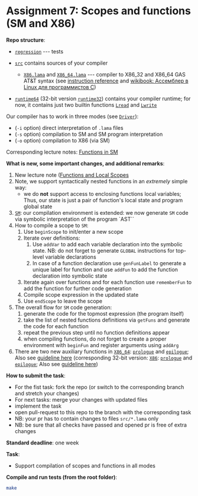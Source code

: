 # Assignment 7: Scopes and functions (SM and X86)

**Repo structure**:
* [`regression`](regression/) --- tests
* [`src`](src/) contains sources of your compiler

  + [`X86.lama`](src/X86.lama) and [`X86_64.lama`](src/X86_64.lama) --- compiler to X86_32 and X86_64 GAS AT&T syntax (see [instruction reference](https://www.felixcloutier.com/x86/) and [wikibook: Ассемблер в Linux для программистов C](https://ru.wikibooks.org/wiki/%D0%90%D1%81%D1%81%D0%B5%D0%BC%D0%B1%D0%BB%D0%B5%D1%80_%D0%B2_Linux_%D0%B4%D0%BB%D1%8F_%D0%BF%D1%80%D0%BE%D0%B3%D1%80%D0%B0%D0%BC%D0%BC%D0%B8%D1%81%D1%82%D0%BE%D0%B2_C))

* [`runtime64`](runtime64/) (32-bit version [`runtime32`](runtime32/)) contains your compiler runtime; for now, it contains just two builtin functions [`Lread`](runtime64/runtime.c#L7) and [`Lwrite`](runtime64/runtime.c#L3)

Our compiler has to work in three modes (see [`Driver`](src/Driver.lama)):
* (`-i` option) direct interpretation of `.lama` files
* (`-s` option) compilation to SM and SM program interpretation
* (`-o` option) compilation to X86 (via SM)

Corresponding lecture notes: [Functions in SM](https://github.com/danyaberezun/compilers-supplementary/blob/lecture-notes/lectures/07.pdf)

**What is new, some important changes, and additional remarks**:
1. New lecture note ([Functions and Local Scopes](https://github.com/danyaberezun/compilers-supplementary/blob/lecture-notes/lectures/07.pdf)
2. Note, we support syntactically nested functions in an *extremely* simple way:
   + we do **not** support access to enclosing functions local variables;
     Thus, our state is just a pair of function's local state and program global state
3. [`SM`](src/SM.lama): our compilation environment is extended: we now generate `SM` code via symbolic interpretation of the program `AST``
4. How to compile a scope to `SM`:
   1. Use `beginScope` to init/enter a new scope
   2. Iterate over definitions:
      1. Use `addVar` to add each variable declaration into the symbolic state. NB: do not forget to generate `GLOBAL` instructions for top-level variable declarations
      2. In case of a function declaration use `genFunLabel` to generate a unique label for function and use `addFun` to add the function declaration into symbolic state
   3. Iterate again over functions and for each function use `rememberFun` to add the function for further code generation
   4. Compile scope expression in the updated state
   5. Use `endScope` to leave the scope
5. The overall flow for `SM` code generation:
   1. generate the code for the topmost expression (the program itself)
   2. take the list of nested functions definitions via `getFuns` and generate the code for each function
   3. repeat the previous step until no function definitions appear
   4. when compiling functions, do not forget to create a proper environment with `beginFun` and register arguments using `addArg`
6. There are two new auxiliary functions in [`X86_64`](src/X86_64.lama): [`prologue`](src/X86_64.lama#L367) and [`epilogue`](src/X86_64.lama#L373);
   Also see [guideline here](src/X86_64.lama#L458)
   (corresponding 32-bit version: [`X86`](src/X86.lama): [`prologue`](src/X86.lama#L353) and [`epilogue`](src/X86.lama#L360);
    Also see [guideline here](src/X86.lama#L428))

**How to submit the task**:
* For the fist task: fork the repo (or switch to the corresponding branch and stretch your changes)
* For next tasks: merge your changes with updated files
* implement the task
* open pull-request to this repo to the branch with the corresponding task
* NB: your pr has to contain changes to files `src/*.lama` only
* NB: be sure that all checks have passed and opened pr is free of extra changes

**Standard deadline**: one week

**Task**:
* Support compilation of scopes and functions in all modes

**Compile and run tests (from the root folder)**:
```bash
make
```